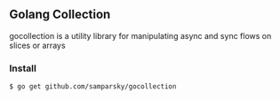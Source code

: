 ## Golang Collection

gocollection is a utility library for manipulating async and sync flows on slices or arrays

### Install
```bash
$ go get github.com/samparsky/gocollection
```